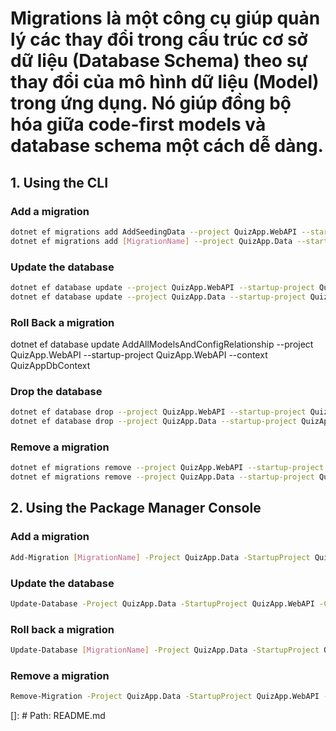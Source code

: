 # Migrations là một công cụ giúp quản lý các thay đổi trong cấu trúc cơ sở dữ liệu (Database Schema) theo sự thay đổi của mô hình dữ liệu (Model) trong ứng dụng. Nó giúp đồng bộ hóa giữa code-first models và database schema một cách dễ dàng.

## 1. Using the CLI

### Add a migration
```bash
dotnet ef migrations add AddSeedingData --project QuizApp.WebAPI --startup-project QuizApp.WebAPI --context QuizAppDbContext --output-dir Migrations
dotnet ef migrations add [MigrationName] --project QuizApp.Data --startup-project QuizApp.WebAPI --context StorageDbContext --output-dir Migrations/Storage
```

### Update the database
```bash
dotnet ef database update --project QuizApp.WebAPI --startup-project QuizApp.WebAPI --context QuizAppDbContext
dotnet ef database update --project QuizApp.Data --startup-project QuizApp.WebAPI --context StorageDbContext
```

### Roll Back a migration
dotnet ef database update AddAllModelsAndConfigRelationship --project QuizApp.WebAPI --startup-project QuizApp.WebAPI --context QuizAppDbContext
### Drop the database
```bash
dotnet ef database drop --project QuizApp.WebAPI --startup-project QuizApp.WebAPI --context QuizAppDbContext
dotnet ef database drop --project QuizApp.Data --startup-project QuizApp.WebAPI --context StorageDbContext
```

### Remove a migration
```bash
dotnet ef migrations remove --project QuizApp.WebAPI --startup-project QuizApp.WebAPI --context QuizAppDbContext
dotnet ef migrations remove --project QuizApp.Data --startup-project QuizApp.WebAPI --context StorageDbContext
```

## 2. Using the Package Manager Console
### Add a migration
```bash
Add-Migration [MigrationName] -Project QuizApp.Data -StartupProject QuizApp.WebAPI -Context QuizAppDbContext -OutputDir QuizApp.Data/Migrations
```

### Update the database
```bash
Update-Database -Project QuizApp.Data -StartupProject QuizApp.WebAPI -Context QuizAppDbContext
```

### Roll back a migration
```bash
Update-Database [MigrationName] -Project QuizApp.Data -StartupProject QuizApp.WebAPI -Context QuizAppDbContext
```

### Remove a migration
```bash
Remove-Migration -Project QuizApp.Data -StartupProject QuizApp.WebAPI -Context QuizAppDbContext
```

[]: # Path: README.md
